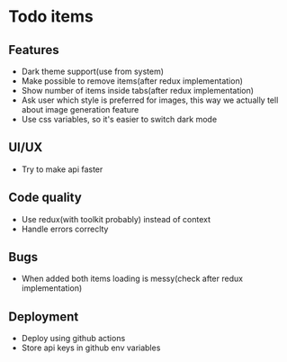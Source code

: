 # Todo items

## Features
* Dark theme support(use from system)
* Make possible to remove items(after redux implementation)
* Show number of items inside tabs(after redux implementation)
* Ask user which style is preferred for images, this way we actually tell about image generation feature
* Use css variables, so it's easier to switch dark mode

## UI/UX
* Try to make api faster

## Code quality
* Use redux(with toolkit probably) instead of context
* Handle errors correclty

## Bugs
* When added both items loading is messy(check after redux implementation)

## Deployment
* Deploy using github actions
* Store api keys in github env variables